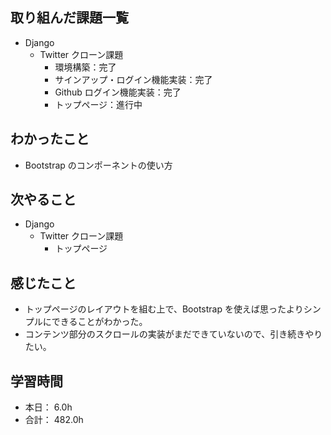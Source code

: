 ## 取り組んだ課題一覧

- Django
  - Twitter クローン課題
    - 環境構築：完了
    - サインアップ・ログイン機能実装：完了
    - Github ログイン機能実装：完了
    - トップページ：進行中

## わかったこと

- Bootstrap のコンポーネントの使い方

## 次やること

- Django
  - Twitter クローン課題
    - トップページ

## 感じたこと

- トップページのレイアウトを組む上で、Bootstrap を使えば思ったよりシンプルにできることがわかった。
- コンテンツ部分のスクロールの実装がまだできていないので、引き続きやりたい。

## 学習時間

- 本日： 6.0h
- 合計： 482.0h
